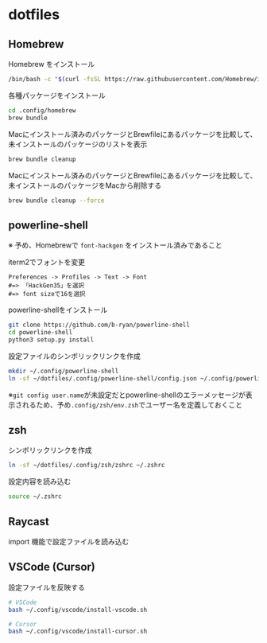 # dotfiles

## Homebrew

Homebrew をインストール

```bash
/bin/bash -c "$(curl -fsSL https://raw.githubusercontent.com/Homebrew/install/HEAD/install.sh)"
```

各種パッケージをインストール

```bash
cd .config/homebrew
brew bundle
```

Macにインストール済みのパッケージとBrewfileにあるパッケージを比較して、未インストールのパッケージのリストを表示

```bash
brew bundle cleanup
```

Macにインストール済みのパッケージとBrewfileにあるパッケージを比較して、未インストールのパッケージをMacから削除する

```bash
brew bundle cleanup --force
```

## powerline-shell

※ 予め、Homebrewで `font-hackgen` をインストール済みであること

iterm2でフォントを変更

```
Preferences -> Profiles -> Text -> Font
#=> 「HackGen35」を選択
#=> font sizeで16を選択
```

powerline-shellをインストール

```bash
git clone https://github.com/b-ryan/powerline-shell
cd powerline-shell
python3 setup.py install
```

設定ファイルのシンボリックリンクを作成

```bash
mkdir ~/.config/powerline-shell
ln -sf ~/dotfiles/.config/powerline-shell/config.json ~/.config/powerline-shell/config.json
```

※`git config user.name`が未設定だとpowerline-shellのエラーメッセージが表示されるため、予め`.config/zsh/env.zsh`でユーザー名を定義しておくこと

## zsh

シンボリックリンクを作成

```bash
ln -sf ~/dotfiles/.config/zsh/zshrc ~/.zshrc
```

設定内容を読み込む

```bash
source ~/.zshrc
```

## Raycast

import 機能で設定ファイルを読み込む

## VSCode (Cursor)

設定ファイルを反映する

```bash
# VSCode
bash ~/.config/vscode/install-vscode.sh

# Cursor
bash ~/.config/vscode/install-cursor.sh
```
